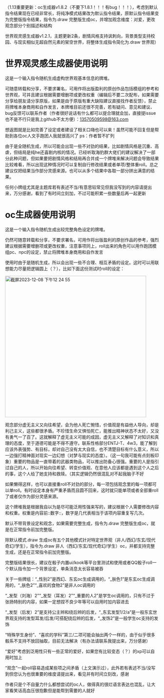 （1.13重要更新：oc生成器v1.8.2（不要下1.8.1！！！有bug！！！），考虑到默认指令结果现在已经非常长，将纯净模式结果改为默认指令结果，原默认指令结果变为完整版指令结果，指令为.draw 完整版生成oc，并增加观念维度：对爱，更改观念部分个别描述和结构

世界观灵感生成器v1.2.1，主题更新2条，剧情风格支持讽刺向，背景类型支持校园、与现实相似无超自然元素的架空世界，将整体生成指令简化为.draw 世界观）
# 世界观灵感生成器使用说明
这是一个输入指令随机生成虚构世界观基本信息的牌堆。

可随意转载和分享，不要求署名，可用作将出版盈利的原创作品包括模组的参考和世界观，可并且建议根据需要增删项或更改权重（编辑后不要二次配布，如果需要分享给朋友请分享原版，如果是由于原版有重大缺陷建议直接找作者反馈），禁止将牌堆本身商用和自作发言，本牌堆目前还很不完善，若有疑问、意见和建议、bug反馈可以联系作者（作者很好说话有什么都可以提合理就会加，直接提issue也不是不行只是我上github不太方便）：13570509598@163.com

想返图就是比如完善了设定或者建设了相关口嗨也可以来！虽然可能不回复但是帮助到各位oc人文手跑团人我就很高兴了 ps：作者暂不扩列

由于是全随机生成，所以可能会出现一些不对劲的结果，比如剧情风格是沉重、高虐，但结局是纯he还喜剧内核的情况。已经听取海豹群大佬们的建议解决了一部分此种问题，但如果要把剧情风格和结局再合并成一个牌堆来解决问题会导致结果比较难看，所以出现这种情况时可以复制自行修改结果或者单项/整体重roll。总之建议仅把结果当作部分灵感来源。也可以从多个结果中各取一部分拼出满意的结果。

任何小牌组尤其是主题库若有表述不当/有意思较常见但我没写到的内容请提出来，万分感谢，看到了有时间立刻加，不过可能积累一些数量后再一起更新

# oc生成器使用说明
这是一个输入指令随机生成出较完整角色设定的牌堆。

仍然可随意转载和分享，不要求署名，可用作将出版盈利的原创作品的参考，强烈建议根据需要增删项或更改权重，注意事项同上，roll出来的角色可以用作跑团模组pc、npc的设定，禁止将牌堆本身商用和自作发言

使用时由于是随机生成，所以会出现一些不合理、相互矛盾的设定。这时可以用联想能力尽量把逻辑圆上（？），比如下面这份测试时roll的设定：

<img width="462" alt="截屏2023-12-08 下午12 24 55" src="https://github.com/luoli218/world-and-oc-generator/assets/90557862/19a22a04-cc20-4f80-9602-52042dc0d16e">

观念部分虚无主义又向往希望，会为他人死亡惋惜，价值观是有益他人导向，却是利己主义，这些都很矛盾。不珍惜生命又惧怕死亡，能推出精神状态不太好，又没有勇气一了百了。这就解释了虚无主义可能的成因，虚无主义又解释了对知识和真理的态度，至于道德可能是不得不遵守。联系性格部分ENTJ-T、4w3，能了解到应该外表强势、有目标，却对自己没有太大自信，也不清楚目标有什么意义，所以一边强打精神面对现实一边幻想（对梦与现实的态度）。（这一句我可能有点刻板印象）重要的物品是一直带着的武器类物品，可以推出防备心很强。重要的人是指引过自己的人，所以开始向往希望、转变价值观、在意他人应该都是遇到这个人之后的事，这个人给了她支持和救赎。（其实逻辑仍然很混乱对不起我脑子不好

如果懒得这样，也可以直接重roll不对劲的部分，每一项包括观念里的每一项都可以单roll。有时设定本身有严重矛盾而且圆不回来，这时就只能单项或者全部重roll了或者仅作为部分灵感来源。

这个牌堆我是根据我自以为是尽可能泛用性强来写的，建议根据个人需要修改内容和权重。权重是内容前::数字::，数字是几代表相当于该项内容重复写几次。

默认不带背景设定和观念，如果需要完整生成，指令为.draw 完整版生成oc，就是在正常指令前加完整版。

除默认模式.draw 生成oc有五个其他模式针对特定世界观（非人/西幻/东玄/现代奇幻/学生），指令为.draw 非人（西幻/东玄/现代奇幻/学生）oc，并都支持完整生成，还是在正常指令前加完整版。

完整版结果很长，建议在骰子内置ui/kook等平台里测试和使用或者QQ骰子roll一个默认指令加一个背景设定，单条消息太长容易被吞

关于一些牌组：“_性别2”是西幻、东玄oc生成调用的，“_肤色1”是东玄oc生成调用的，“_肤色2”“_喜欢的食物2”是非人oc调用的

“_发型（刘海）2”“_发型（耳发）2”“_重要的人2”是学生oc调用的，只有不过于张扬特别的内容，如果一定想捏不良少年等可以自用时加内容进去

“_发型（后发）2”是支持公主辫和绕后辫的后发，“_东玄发型1/2/a”是一般东玄世界观支持的发型耳发/后发/可搭配绕后辫的后发，“_发饰2”是一般学生oc支持的发饰

“特殊学生身份”、“喜欢的学科”第三/二项可能会抽出两个一样的，由于似乎很多骰系不支持不放回抽取，目前无法解决（有办法请联系我提出来，万分感谢）

“爱好”考虑到泛用性只有一些正常的爱好，如果您有比较变态（？）的xp可以自用时加上

“观念”一起roll容易造成某些项之间矛盾（上文演示过），此外若有表述不当/没写到但您认为也很重要的维度请提出来，看见并有时间立刻改，感谢

作者只是个不自量力什么都想尝试的oc人，做得真的很烂语言表达也混乱，让大家看笑话高血压很抱歉但是能帮到需要的人就好
